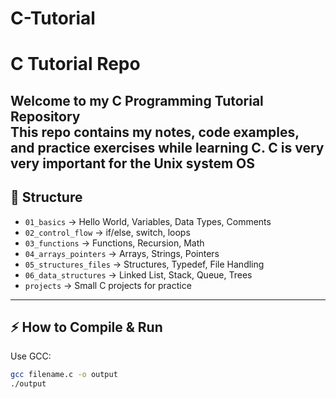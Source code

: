 # C-Tutorial
#  C Tutorial Repo

Welcome to my **C Programming Tutorial Repository**  
This repo contains my notes, code examples, and practice exercises while learning C.
C is very very important for the Unix system OS
---

## 📂 Structure
- `01_basics` → Hello World, Variables, Data Types, Comments
- `02_control_flow` → if/else, switch, loops
- `03_functions` → Functions, Recursion, Math
- `04_arrays_pointers` → Arrays, Strings, Pointers
- `05_structures_files` → Structures, Typedef, File Handling
- `06_data_structures` → Linked List, Stack, Queue, Trees
- `projects` → Small C projects for practice

---

## ⚡ How to Compile & Run
Use GCC:
```bash
gcc filename.c -o output
./output

